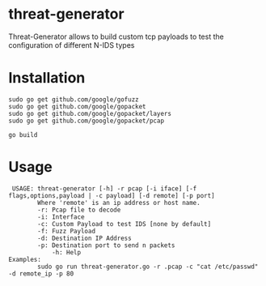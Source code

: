 # threat-generator
Threat-Generator allows to build custom tcp payloads to test the configuration of different N-IDS types

# Installation
```
sudo go get github.com/google/gofuzz
sudo go get github.com/google/gopacket
sudo go get github.com/google/gopacket/layers
sudo go get github.com/google/gopacket/pcap

go build
```
# Usage
```
 USAGE: threat-generator [-h] -r pcap [-i iface] [-f flags,options,payload | -c payload] [-d remote] [-p port]
		Where 'remote' is an ip address or host name.
		-r: Pcap file to decode
		-i: Interface
		-c: Custom Payload to test IDS [none by default]
		-f: Fuzz Payload
		-d: Destination IP Address
		-p: Destination port to send n packets
        	-h: Help
Examples:
        sudo go run threat-generator.go -r .pcap -c "cat /etc/passwd" -d remote_ip -p 80
        
```
